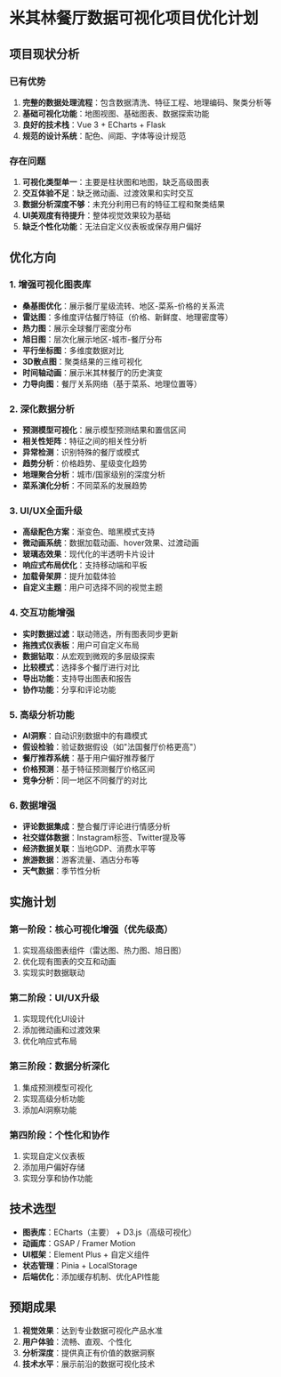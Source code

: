 # 米其林餐厅数据可视化项目优化计划

## 项目现状分析

### 已有优势
1. **完整的数据处理流程**：包含数据清洗、特征工程、地理编码、聚类分析等
2. **基础可视化功能**：地图视图、基础图表、数据探索功能
3. **良好的技术栈**：Vue 3 + ECharts + Flask
4. **规范的设计系统**：配色、间距、字体等设计规范

### 存在问题
1. **可视化类型单一**：主要是柱状图和地图，缺乏高级图表
2. **交互体验不足**：缺乏微动画、过渡效果和实时交互
3. **数据分析深度不够**：未充分利用已有的特征工程和聚类结果
4. **UI美观度有待提升**：整体视觉效果较为基础
5. **缺乏个性化功能**：无法自定义仪表板或保存用户偏好

## 优化方向

### 1. 增强可视化图表库
- **桑基图优化**：展示餐厅星级流转、地区-菜系-价格的关系流
- **雷达图**：多维度评估餐厅特征（价格、新鲜度、地理密度等）
- **热力图**：展示全球餐厅密度分布
- **旭日图**：层次化展示地区-城市-餐厅分布
- **平行坐标图**：多维度数据对比
- **3D散点图**：聚类结果的三维可视化
- **时间轴动画**：展示米其林餐厅的历史演变
- **力导向图**：餐厅关系网络（基于菜系、地理位置等）

### 2. 深化数据分析
- **预测模型可视化**：展示模型预测结果和置信区间
- **相关性矩阵**：特征之间的相关性分析
- **异常检测**：识别特殊的餐厅或模式
- **趋势分析**：价格趋势、星级变化趋势
- **地理聚合分析**：城市/国家级别的深度分析
- **菜系演化分析**：不同菜系的发展趋势

### 3. UI/UX全面升级
- **高级配色方案**：渐变色、暗黑模式支持
- **微动画系统**：数据加载动画、hover效果、过渡动画
- **玻璃态效果**：现代化的半透明卡片设计
- **响应式布局优化**：支持移动端和平板
- **加载骨架屏**：提升加载体验
- **自定义主题**：用户可选择不同的视觉主题

### 4. 交互功能增强
- **实时数据过滤**：联动筛选，所有图表同步更新
- **拖拽式仪表板**：用户可自定义布局
- **数据钻取**：从宏观到微观的多层级探索
- **比较模式**：选择多个餐厅进行对比
- **导出功能**：支持导出图表和报告
- **协作功能**：分享和评论功能

### 5. 高级分析功能
- **AI洞察**：自动识别数据中的有趣模式
- **假设检验**：验证数据假设（如"法国餐厅价格更高"）
- **餐厅推荐系统**：基于用户偏好推荐餐厅
- **价格预测**：基于特征预测餐厅价格区间
- **竞争分析**：同一地区不同餐厅的对比

### 6. 数据增强
- **评论数据集成**：整合餐厅评论进行情感分析
- **社交媒体数据**：Instagram标签、Twitter提及等
- **经济数据关联**：当地GDP、消费水平等
- **旅游数据**：游客流量、酒店分布等
- **天气数据**：季节性分析

## 实施计划

### 第一阶段：核心可视化增强（优先级高）
1. 实现高级图表组件（雷达图、热力图、旭日图）
2. 优化现有图表的交互和动画
3. 实现实时数据联动

### 第二阶段：UI/UX升级
1. 实现现代化UI设计
2. 添加微动画和过渡效果
3. 优化响应式布局

### 第三阶段：数据分析深化
1. 集成预测模型可视化
2. 实现高级分析功能
3. 添加AI洞察功能

### 第四阶段：个性化和协作
1. 实现自定义仪表板
2. 添加用户偏好存储
3. 实现分享和协作功能

## 技术选型
- **图表库**：ECharts（主要） + D3.js（高级可视化）
- **动画库**：GSAP / Framer Motion
- **UI框架**：Element Plus + 自定义组件
- **状态管理**：Pinia + LocalStorage
- **后端优化**：添加缓存机制、优化API性能

## 预期成果
1. **视觉效果**：达到专业数据可视化产品水准
2. **用户体验**：流畅、直观、个性化
3. **分析深度**：提供真正有价值的数据洞察
4. **技术水平**：展示前沿的数据可视化技术